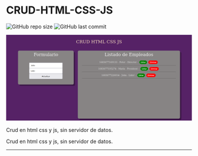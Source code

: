# CRUD-HTML-CSS-JS

![GitHub repo size](https://img.shields.io/github/repo-size/dfleper/CRUD-HTML-CSS-JS?logo=github)
![GitHub last commit](https://img.shields.io/github/last-commit/dfleper/CRUD-HTML-CSS-JS?color=blue&label=%C3%BAltimo%20commit&logo=github&logoColor=white)

![ScreenShot](https://github.com/dfleper/CRUD-HTML-CSS-JS/blob/master/img/crud.png)

Crud en html css y js, sin servidor de datos.

Crud en html css y js, sin servidor de datos.

-----
